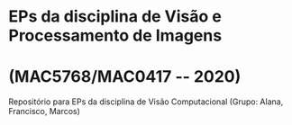 # EPs da disciplina de Visão e Processamento de Imagens
# (MAC5768/MAC0417 -- 2020)
Repositório para EPs da disciplina de Visão Computacional (Grupo: Alana, Francisco, Marcos)
